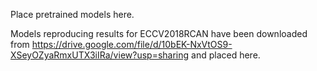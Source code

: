 Place pretrained models here.

Models reproducing results for ECCV2018RCAN have been downloaded from 
https://drive.google.com/file/d/10bEK-NxVtOS9-XSeyOZyaRmxUTX3iIRa/view?usp=sharing
and placed here.
